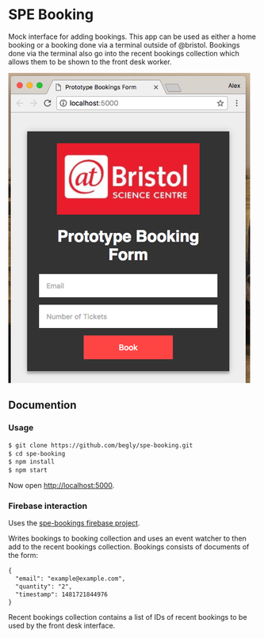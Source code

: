# SPE Booking
Mock interface for adding bookings. This app can be used as either a home booking or a booking done via a terminal outside of @bristol. Bookings done via the terminal also go into the recent bookings collection which allows them to be shown to the front desk worker.

![](docs/interface.png)

## Documention
### Usage
```bash
$ git clone https://github.com/begly/spe-booking.git
$ cd spe-booking
$ npm install
$ npm start
```

Now open [http://localhost:5000](http://localhost:5000).

### Firebase interaction
Uses the [spe-bookings firebase project](https://console.firebase.google.com/project/spe-booking).

Writes bookings to booking collection and uses an event watcher to then add to the recent bookings collection. Bookings consists of documents of the form:
```
{
  "email": "example@example.com",
  "quantity": "2",
  "timestamp": 1481721844976
}
```

Recent bookings collection contains a list of IDs of recent bookings to be used by the front desk interface.
